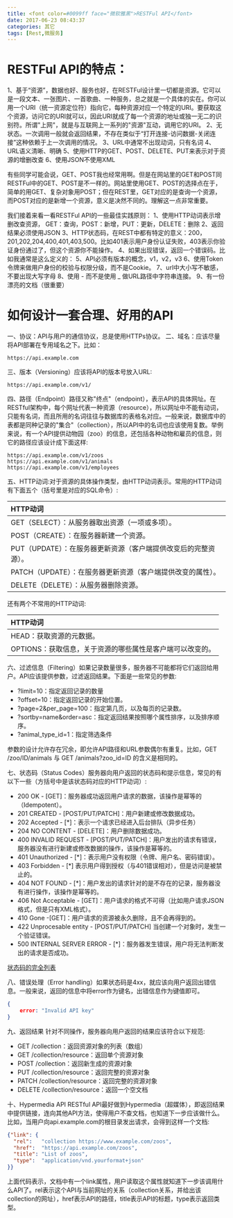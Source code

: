 ```yaml
---
title: <font color=#0099ff face="微软雅黑">RESTFul API</font>
date: 2017-06-23 08:43:37
categories: 其它
tags: [Rest,微服务]
---
```

RESTFul API的特点：
==============
1、基于“资源”，数据也好、服务也好，在RESTFul设计里一切都是资源。它可以是一段文本、一张图片、一首歌曲、一种服务，总之就是一个具体的实在。你可以用一个URI（统一资源定位符）指向它，每种资源对应一个特定的URI。要获取这个资源，访问它的URI就可以，因此URI就成了每一个资源的地址或独一无二的识别符。所谓"上网"，就是与互联网上一系列的"资源"互动，调用它的URI。
2、无状态。一次调用一般就会返回结果，不存在类似于“打开连接-访问数据-关闭连接”这种依赖于上一次调用的情况。
3、URL中通常不出现动词，只有名词
4、URL语义清晰、明确
5、使用HTTP的GET、POST、DELETE、PUT来表示对于资源的增删改查
6、使用JSON不使用XML

有些同学可能会说，GET、POST我也经常用啊。但是在网站里的GET和POST同RESTFul中的GET、POST是不一样的。网站里使用GET、POST的选择点在于，简单的用GET、复杂对象用POST；但在REST里，GET对应的是查询一个资源，而POST对应的是新增一个资源，意义是决然不同的。理解这一点非常重要。

我们接着来看一看RESTFul API的一些最佳实践原则：
1、使用HTTP动词表示增删改查资源， GET：查询，POST：新增，PUT：更新，DELETE：删除
2、返回结果必须使用JSON
3、HTTP状态码，在REST中都有特定的意义：200，201,202,204,400,401,403,500。比如401表示用户身份认证失败，403表示你验证身份通过了，但这个资源你不能操作。
4、如果出现错误，返回一个错误码。比如我通常是这么定义的：
5、API必须有版本的概念，v1，v2，v3
6、使用Token令牌来做用户身份的校验与权限分级，而不是Cookie。
7、url中大小写不敏感，不要出现大写字母
8、使用 - 而不是使用 _ 做URL路径中字符串连接。
9、有一份漂亮的文档（很重要）

如何设计一套合理、好用的API
=====================
一、协议：API与用户的通信协议，总是使用HTTPs协议。
二、域名：应该尽量将API部署在专用域名之下。比如：
```https
https://api.example.com
```
三、版本（Versioning）应该将API的版本号放入URL:
```https
https://api.example.com/v1/
```
四、路径（Endpoint）路径又称"终点"（endpoint），表示API的具体网址。在RESTful架构中，每个网址代表一种资源（resource），所以网址中不能有动词，只能有名词，而且所用的名词往往与数据库的表格名对应。一般来说，数据库中的表都是同种记录的"集合"（collection），所以API中的名词也应该使用复数。举例来说，有一个API提供动物园（zoo）的信息，还包括各种动物和雇员的信息，则它的路径应该设计成下面这样:
```https
https://api.example.com/v1/zoos
https://api.example.com/v1/animals
https://api.example.com/v1/employees
```
五、HTTP动词:对于资源的具体操作类型，由HTTP动词表示。常用的HTTP动词有下面五个（括号里是对应的SQL命令）:

|HTTP动词|
|:-------|
|GET（SELECT）：从服务器取出资源（一项或多项）。|
|POST（CREATE）：在服务器新建一个资源。|
|PUT（UPDATE）：在服务器更新资源（客户端提供改变后的完整资源）。|
|PATCH（UPDATE）：在服务器更新资源（客户端提供改变的属性）。|
|DELETE（DELETE）：从服务器删除资源。|

还有两个不常用的HTTP动词:

|HTTP动词|
|:-------|
|HEAD：获取资源的元数据。|
|OPTIONS：获取信息，关于资源的哪些属性是客户端可以改变的。|

六、过滤信息（Filtering）如果记录数量很多，服务器不可能都将它们返回给用户。API应该提供参数，过滤返回结果。下面是一些常见的参数:

 - ?limit=10：指定返回记录的数量
 - ?offset=10：指定返回记录的开始位置。
 - ?page=2&per_page=100：指定第几页，以及每页的记录数。
 - ?sortby=name&order=asc：指定返回结果按照哪个属性排序，以及排序顺序。
 - ?animal_type_id=1：指定筛选条件
 
参数的设计允许存在冗余，即允许API路径和URL参数偶尔有重复。比如，GET /zoo/ID/animals 与 GET /animals?zoo_id=ID 的含义是相同的。

七、状态码（Status Codes）服务器向用户返回的状态码和提示信息，常见的有以下一些（方括号中是该状态码对应的HTTP动词）:

 - 200 OK - [GET]：服务器成功返回用户请求的数据，该操作是幂等的（Idempotent）。
 - 201 CREATED - [POST/PUT/PATCH]：用户新建或修改数据成功。
 - 202 Accepted - [*]：表示一个请求已经进入后台排队（异步任务）
 - 204 NO CONTENT - [DELETE]：用户删除数据成功。
 - 400 INVALID REQUEST - [POST/PUT/PATCH]：用户发出的请求有错误，服务器没有进行新建或修改数据的操作，该操作是幂等的。
 - 401 Unauthorized - [*]：表示用户没有权限（令牌、用户名、密码错误）。
 - 403 Forbidden - [*] 表示用户得到授权（与401错误相对），但是访问是被禁止的。
 - 404 NOT FOUND - [*]：用户发出的请求针对的是不存在的记录，服务器没有进行操作，该操作是幂等的。
 - 406 Not Acceptable - [GET]：用户请求的格式不可得（比如用户请求JSON格式，但是只有XML格式）。
 - 410 Gone -[GET]：用户请求的资源被永久删除，且不会再得到的。
 - 422 Unprocesable entity - [POST/PUT/PATCH] 当创建一个对象时，发生一个验证错误。
 - 500 INTERNAL SERVER ERROR - [*]：服务器发生错误，用户将无法判断发出的请求是否成功。
 
[状态码的完全列表][1]

八、错误处理（Error handling）如果状态码是4xx，就应该向用户返回出错信息。一般来说，返回的信息中将error作为键名，出错信息作为键值即可。
```json
{
    error: "Invalid API key"
}
```

九、返回结果
针对不同操作，服务器向用户返回的结果应该符合以下规范:

 - GET /collection：返回资源对象的列表（数组）
 - GET /collection/resource：返回单个资源对象
 - POST /collection：返回新生成的资源对象
 - PUT /collection/resource：返回完整的资源对象
 - PATCH /collection/resource：返回完整的资源对象
 - DELETE /collection/resource：返回一个空文档

十、Hypermedia API
RESTful API最好做到Hypermedia（超媒体），即返回结果中提供链接，连向其他API方法，使得用户不查文档，也知道下一步应该做什么。比如，当用户向api.example.com的根目录发出请求，会得到这样一个文档:
```json
{"link": {
  "rel":   "collection https://www.example.com/zoos",
  "href":  "https://api.example.com/zoos",
  "title": "List of zoos",
  "type":  "application/vnd.yourformat+json"
}}
```
上面代码表示，文档中有一个link属性，用户读取这个属性就知道下一步该调用什么API了。rel表示这个API与当前网址的关系（collection关系，并给出该collection的网址），href表示API的路径，title表示API的标题，type表示返回类型。

  [1]: https://www.w3.org/Protocols/rfc2616/rfc2616-sec10.html
  